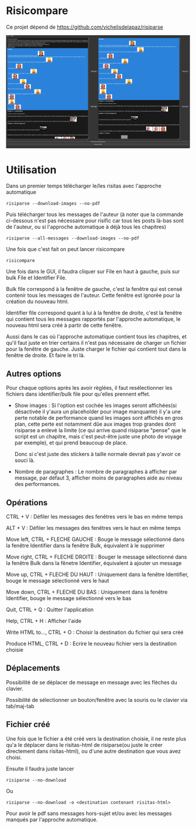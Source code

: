 # Risicompare

Ce projet dépend de <https://github.com/vichelisdelapaz/risiparse>

![](./proof.png)

# Utilisation

Dans un premier temps télécharger le/les risitas avec l\'approche
automatique

``` example
risiparse --download-images --no-pdf
```

Puis télécharger tous les messages de l\'auteur (à noter que la commande ci-dessous n'est pas nécessaire
pour risific car tous les posts là-bas sont de l'auteur, ou si l'approche automatique à déjà tous les chapitres)

``` example
risiparse --all-messages --download-images --no-pdf
```

Une fois que c\'est fait on peut lancer risicompare

``` example
risicompare
```

Une fois dans le GUI, il faudra cliquer sur File en haut à gauche, puis
sur bulk File et Identifier File.

Bulk file correspond à la fenêtre de gauche, c\'est la fenêtre qui est
censé contenir tous les messages de l\'auteur. Cette fenêtre est ignorée
pour la création du nouveau html.

Identifier file correspond quant à lui à la fenêtre de droite, c\'est la
fenêtre qui contient tous les messages rapportés par l\'approche
automatique, le nouveau html sera créé à partir de cette fenêtre.

Aussi dans le cas où l'approche automatique contient tous les chapitres, et qu'il faut
juste en trier certains il n'est pas nécessaire de charger un fichier pour la fenêtre de gauche.
Juste charger le fichier qui contient tout dans la fenêtre de droite. Et faire le tri là.

## Autres options

Pour chaque options après les avoir règlées, il faut resélectionner les fichiers dans identifier/bulk file
pour qu'elles prennent effet.

-   Show images : Si l\'option est cochée les images seront affichées(si
    désactivée il y\'aura un placeholder pour image manquante)
    il y\'a une perte notable de performance quand les images sont affichés en gros plan, cette
	perte est notamment dûe aux images trop grandes dont risiparse a enlevé la limite
	(ce qui arrive quand risiparse "pense" que le script est un chapitre, mais c'est
	peut-être juste une photo de voyage par exemple), et qui prend beaucoup de place.

	Donc si c'est juste des stickers à taille normale devrait pas y'avoir ce souci là.

-   Nombre de paragraphes : Le nombre de paragraphes à afficher par
    message, par défaut 3, afficher moins de paragraphes aide au niveau
    des performances.

## Opérations

CTRL + V : Défiler les messages des fenêtres vers le bas en même temps

ALT + V : Défiler les messages des fenêtres vers le haut en même temps

Move left, CTRL + FLECHE GAUCHE : Bouge le message sélectionné dans la
fenêtre Identifier dans la fenêtre Bulk, équivalent à le supprimer

Move right, CTRL + FLECHE DROITE : Bouger le message sélectionné dans la
fenêtre Bulk dans la fênetre Identifier, équivalent à ajouter un message

Move up, CTRL + FLECHE DU HAUT : Uniquement dans la fenêtre Identifier,
bouge le message sélectionné vers le haut

Move down, CTRL + FLECHE DU BAS : Uniquement dans la fenêtre Identifier,
bouge le message sélectionné vers le bas

Quit, CTRL + Q : Quitter l\'application

Help, CTRL + H : Afficher l\'aide

Write HTML to..., CTRL + O : Choisir la destination du fichier qui sera
créé

Produce HTML, CTRL + D : Ecrire le nouveau fichier vers la destination
choisie

## Déplacements

Possibilité de se déplacer de message en message avec les flèches du
clavier.

Possibilité de sélectionner un bouton/fenêtre avec la souris ou le
clavier via tab/maj-tab

## Fichier créé

Une fois que le fichier a été créé vers la destination choisie, il ne
reste plus qu\'a le déplacer dans le risitas-html de risiparse(ou juste
le créer directement dans risitas-html), ou d\'une autre destination que
vous avez choisi.

Ensuite il faudra juste lancer

``` example
risiparse --no-download
```

Ou

``` example
risiparse --no-download -o <destination contenant risitas-html>
```

Pour avoir le pdf sans messages hors-sujet et/ou avec les messages
manqués par l\'approche automatique.
